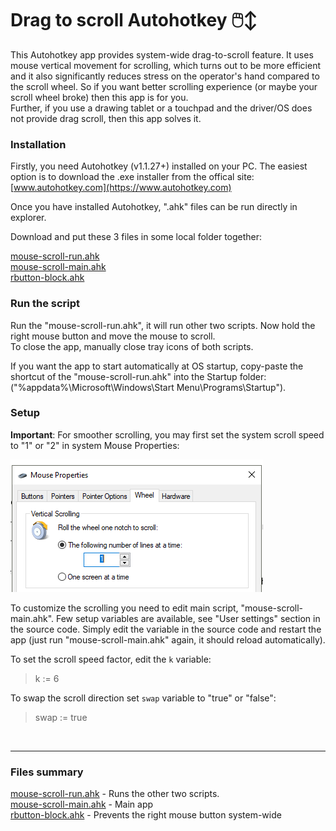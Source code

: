# Drag to scroll Autohotkey 🖱️↕
This Autohotkey app provides system-wide drag-to-scroll feature. It uses mouse vertical movement for scrolling, which turns out to be more efficient and it also significantly reduces stress on the operator's hand compared to the scroll wheel. So if you want better scrolling experience (or maybe your scroll wheel broke) then this app is for you.  
Further, if you use a drawing tablet or a touchpad and the driver/OS does not provide drag scroll, then this app solves it.

### Installation
Firstly, you need Autohotkey (v1.1.27+) installed on your PC. The easiest option is to download the .exe installer from the offical site: [www.autohotkey.com](https://www.autohotkey.com)  

Once you have installed Autohotkey, ".ahk" files can be run directly in explorer.  

Download and put these 3 files in some local folder together:  

[mouse-scroll-run.ahk](mouse-scroll-run.ahk)  
[mouse-scroll-main.ahk](mouse-scroll-main.ahk)  
[rbutton-block.ahk](rbutton-block.ahk)  


### Run the script

Run the "mouse-scroll-run.ahk", it will run other two scripts.  Now hold the right mouse button and move the mouse to scroll.  
To close the app, manually close tray icons of both scripts.  

If you want the app to start automatically at OS startup, copy-paste the shortcut of the "mouse-scroll-run.ahk" into the Startup folder:  
 ("%appdata%\Microsoft\Windows\Start Menu\Programs\Startup").  

### Setup 
**Important**: For smoother scrolling, you may first set the system scroll speed to "1" or "2" in system Mouse Properties:   

<img src="./img/wheel.png">  
 
To customize the scrolling you need to edit main script, "mouse-scroll-main.ahk".
Few setup variables are available, see "User settings" section in the source code. Simply edit the variable in the source code and restart the app 
(just run "mouse-scroll-main.ahk" again, it should reload automatically).

To set the scroll speed factor, edit the `k` variable:  
> k := 6  

To swap the scroll direction set `swap` variable to "true" or "false":
> swap := true

<br>

---

### Files summary
[mouse-scroll-run.ahk](mouse-scroll-run.ahk)  - Runs the other two scripts.  
[mouse-scroll-main.ahk](mouse-scroll-main.ahk)  - Main app  
[rbutton-block.ahk](rbutton-block.ahk)  - Prevents the right mouse button system-wide  

